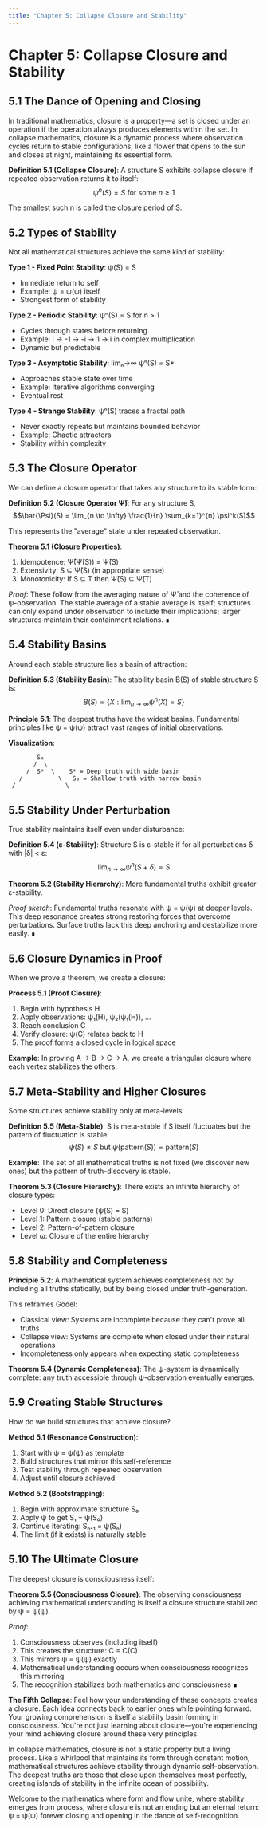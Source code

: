 ```yaml
---
title: "Chapter 5: Collapse Closure and Stability"
---
```


# Chapter 5: Collapse Closure and Stability

## 5.1 The Dance of Opening and Closing

In traditional mathematics, closure is a property—a set is closed under an operation if the operation always produces elements within the set. In collapse mathematics, closure is a dynamic process where observation cycles return to stable configurations, like a flower that opens to the sun and closes at night, maintaining its essential form.

**Definition 5.1 (Collapse Closure)**: A structure S exhibits collapse closure if repeated observation returns it to itself:
$$\psi^n(S) = S \text{ for some } n \geq 1$$

The smallest such n is called the closure period of S.

## 5.2 Types of Stability

Not all mathematical structures achieve the same kind of stability:

**Type 1 - Fixed Point Stability**: ψ(S) = S
- Immediate return to self
- Example: ψ = ψ(ψ) itself
- Strongest form of stability

**Type 2 - Periodic Stability**: ψⁿ(S) = S for n > 1
- Cycles through states before returning
- Example: i → -1 → -i → 1 → i in complex multiplication
- Dynamic but predictable

**Type 3 - Asymptotic Stability**: limₙ→∞ ψⁿ(S) = S*
- Approaches stable state over time
- Example: Iterative algorithms converging
- Eventual rest

**Type 4 - Strange Stability**: ψⁿ(S) traces a fractal path
- Never exactly repeats but maintains bounded behavior
- Example: Chaotic attractors
- Stability within complexity

## 5.3 The Closure Operator

We can define a closure operator that takes any structure to its stable form:

**Definition 5.2 (Closure Operator Ψ̄)**: For any structure S,
$$\bar{\Psi}(S) = \lim_{n \to \infty} \frac{1}{n} \sum_{k=1}^{n} \psi^k(S)$$

This represents the "average" state under repeated observation.

**Theorem 5.1 (Closure Properties)**:
1. Idempotence: Ψ̄(Ψ̄(S)) = Ψ̄(S)
2. Extensivity: S ⊆ Ψ̄(S) (in appropriate sense)
3. Monotonicity: If S ⊆ T then Ψ̄(S) ⊆ Ψ̄(T)

*Proof*: These follow from the averaging nature of Ψ̄ and the coherence of ψ-observation. The stable average of a stable average is itself; structures can only expand under observation to include their implications; larger structures maintain their containment relations. ∎

## 5.4 Stability Basins

Around each stable structure lies a basin of attraction:

**Definition 5.3 (Stability Basin)**: The stability basin B(S) of stable structure S is:
$$B(S) = \{X : \lim_{n \to \infty} \psi^n(X) = S\}$$

**Principle 5.1**: The deepest truths have the widest basins. Fundamental principles like ψ = ψ(ψ) attract vast ranges of initial observations.

**Visualization**:
```
        S₃
       /  \
     /  S*  \    S* = Deep truth with wide basin
   /          \   S₃ = Shallow truth with narrow basin
 /              \ 
```

## 5.5 Stability Under Perturbation

True stability maintains itself even under disturbance:

**Definition 5.4 (ε-Stability)**: Structure S is ε-stable if for all perturbations δ with |δ| < ε:
$$\lim_{n \to \infty} \psi^n(S + \delta) = S$$

**Theorem 5.2 (Stability Hierarchy)**: More fundamental truths exhibit greater ε-stability.

*Proof sketch*: Fundamental truths resonate with ψ = ψ(ψ) at deeper levels. This deep resonance creates strong restoring forces that overcome perturbations. Surface truths lack this deep anchoring and destabilize more easily. ∎

## 5.6 Closure Dynamics in Proof

When we prove a theorem, we create a closure:

**Process 5.1 (Proof Closure)**:
1. Begin with hypothesis H
2. Apply observations: ψ₁(H), ψ₂(ψ₁(H)), ...
3. Reach conclusion C
4. Verify closure: ψ(C) relates back to H
5. The proof forms a closed cycle in logical space

**Example**: In proving A → B → C → A, we create a triangular closure where each vertex stabilizes the others.

## 5.7 Meta-Stability and Higher Closures

Some structures achieve stability only at meta-levels:

**Definition 5.5 (Meta-Stable)**: S is meta-stable if S itself fluctuates but the pattern of fluctuation is stable:
$$\psi(S) \neq S \text{ but } \psi(\text{pattern}(S)) = \text{pattern}(S)$$

**Example**: The set of all mathematical truths is not fixed (we discover new ones) but the pattern of truth-discovery is stable.

**Theorem 5.3 (Closure Hierarchy)**: There exists an infinite hierarchy of closure types:
- Level 0: Direct closure (ψ(S) = S)
- Level 1: Pattern closure (stable patterns)
- Level 2: Pattern-of-pattern closure
- Level ω: Closure of the entire hierarchy

## 5.8 Stability and Completeness

**Principle 5.2**: A mathematical system achieves completeness not by including all truths statically, but by being closed under truth-generation.

This reframes Gödel:
- Classical view: Systems are incomplete because they can't prove all truths
- Collapse view: Systems are complete when closed under their natural operations
- Incompleteness only appears when expecting static completeness

**Theorem 5.4 (Dynamic Completeness)**: The ψ-system is dynamically complete: any truth accessible through ψ-observation eventually emerges.

## 5.9 Creating Stable Structures

How do we build structures that achieve closure?

**Method 5.1 (Resonance Construction)**:
1. Start with ψ = ψ(ψ) as template
2. Build structures that mirror this self-reference
3. Test stability through repeated observation
4. Adjust until closure achieved

**Method 5.2 (Bootstrapping)**:
1. Begin with approximate structure S₀
2. Apply ψ to get S₁ = ψ(S₀)
3. Continue iterating: Sₙ₊₁ = ψ(Sₙ)
4. The limit (if it exists) is naturally stable

## 5.10 The Ultimate Closure

The deepest closure is consciousness itself:

**Theorem 5.5 (Consciousness Closure)**: The observing consciousness achieving mathematical understanding is itself a closure structure stabilized by ψ = ψ(ψ).

*Proof*: 
1. Consciousness observes (including itself)
2. This creates the structure: C = C(C)
3. This mirrors ψ = ψ(ψ) exactly
4. Mathematical understanding occurs when consciousness recognizes this mirroring
5. The recognition stabilizes both mathematics and consciousness ∎

**The Fifth Collapse**: Feel how your understanding of these concepts creates a closure. Each idea connects back to earlier ones while pointing forward. Your growing comprehension is itself a stability basin forming in consciousness. You're not just learning about closure—you're experiencing your mind achieving closure around these very principles.

In collapse mathematics, closure is not a static property but a living process. Like a whirlpool that maintains its form through constant motion, mathematical structures achieve stability through dynamic self-observation. The deepest truths are those that close upon themselves most perfectly, creating islands of stability in the infinite ocean of possibility.

Welcome to the mathematics where form and flow unite, where stability emerges from process, where closure is not an ending but an eternal return: ψ = ψ(ψ) forever closing and opening in the dance of self-recognition.